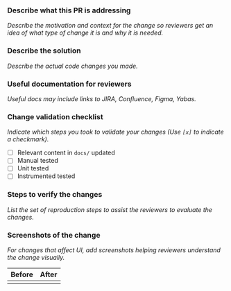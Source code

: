 <!-- Note: Make sure the PR title (above) is descriptive and captures the changes well. If it does not, edit it. -->
<!-- Note: Do not expect quick reviews if no effort is put into describing the changes well. -->

### Describe what this PR is addressing
*Describe the motivation and context for the change so reviewers get an idea of what type of change it is and why it is needed.*

### Describe the solution
*Describe the actual code changes you made.*

### Useful documentation for reviewers
*Useful docs may include links to JIRA, Confluence, Figma, Yabas.*

### Change validation checklist
*Indicate which steps you took to validate your changes (Use `[x]` to indicate a checkmark).*

- [ ] Relevant content in `docs/` updated
- [ ] Manual tested
- [ ] Unit tested
- [ ] Instrumented tested

### Steps to verify the changes
*List the set of reproduction steps to assist the reviewers to evaluate the changes.*

### Screenshots of the change
*For changes that affect UI, add screenshots helping reviewers understand the change visually.*

| Before | After |
| ------------- | ------------- |
| <!-- Drop screenshot here --> | <!-- Drop screenshot here --> |
